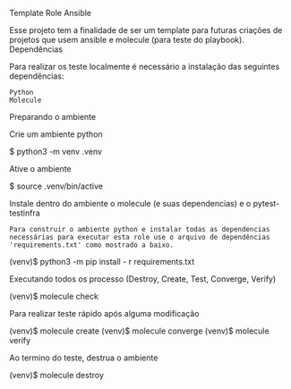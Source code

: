 Template Role Ansible

Esse projeto tem a finalidade de ser um template para futuras criações de projetos que usem ansible e molecule (para teste do playbook).
Dependências

Para realizar os teste localmente é necessário a instalação das seguintes dependências:

    Python
    Molecule

Preparando o ambiente

Crie um ambiente python

$ python3 -m venv .venv

Ative o ambiente

$ source .venv/bin/active

Instale dentro do ambiente o molecule (e suas dependencias) e o pytest-testinfra
```
Para construir o ambiente python e instalar todas as dependencias necessárias para executar esta role use o arquivo de dependências 'requirements.txt' como mostrado a baixo. 
```
(venv)$ python3 -m pip install - r requirements.txt

Executando todos os processo (Destroy, Create, Test, Converge, Verify)

(venv)$ molecule check

Para realizar teste rápido após alguma modificação

(venv)$ molecule create
(venv)$ molecule converge
(venv)$ molecule verify

Ao termino do teste, destrua o ambiente

(venv)$ molecule destroy
